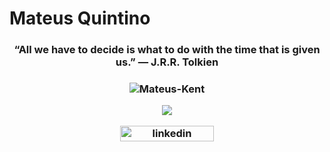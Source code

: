 # Mateus Quintino 


<h3 align="center">
“All we have to decide is what to do with the time that is given us.” 
    ― J.R.R. Tolkien 
  <h3>
  
  

<p align="center">
    
<img src="https://github-readme-stats.vercel.app/api/?username=Mateus-Kent&show_icons=true&title_color=fff&icon_color=79ff97&text_color=9f9f9f&bg_color=151515" alt="Mateus-Kent"/>
</p>

<p align="center">
<img src="https://github-readme-stats.vercel.app/api/top-langs/?username=Mateus-Kent&theme=nightowl&layout=compact&langs_count=8"/>
</p>
    


<p align="center">
<a href="https://www.linkedin.com/in/mateusqsantos/" target="blank"><img align="center" src="https://img.shields.io/badge/-Mateus%20Quintino-6633cc?style=flat-square&logo=Linkedin&logoColor=white&link=https://www.linkedin.com/in/diego-schell-fernandes" alt="linkedin" height="25" width="150" /></a>
</p>




